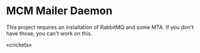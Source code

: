 # MCM Mailer Daemon

This project requires an installation of RabbitMQ and some MTA. If you don't
have those, you can't work on this.

«crickets»
